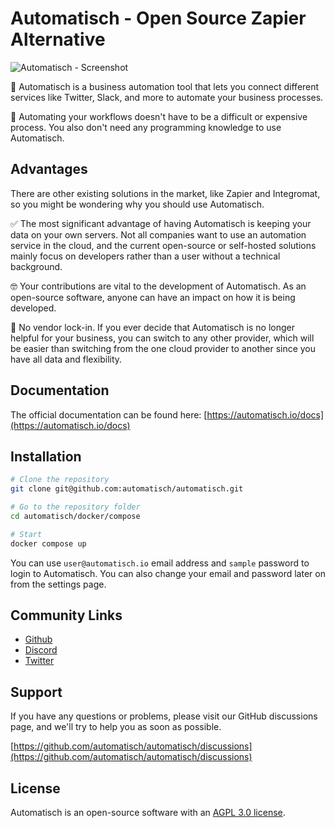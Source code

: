 # Automatisch - Open Source Zapier Alternative

![Automatisch - Screenshot](https://user-images.githubusercontent.com/2501931/191562539-e42f6c34-03c7-4dc4-bcf9-7f9473a9c64f.png)

🧐 Automatisch is a business automation tool that lets you connect different services like Twitter, Slack, and more to automate your business processes.

💸 Automating your workflows doesn't have to be a difficult or expensive process. You also don't need any programming knowledge to use Automatisch.

## Advantages

There are other existing solutions in the market, like Zapier and Integromat, so you might be wondering why you should use Automatisch.

✅ The most significant advantage of having Automatisch is keeping your data on your own servers. Not all companies want to use an automation service in the cloud, and the current open-source or self-hosted solutions mainly focus on developers rather than a user without a technical background.

🤓 Your contributions are vital to the development of Automatisch. As an open-source software, anyone can have an impact on how it is being developed.

💙 No vendor lock-in. If you ever decide that Automatisch is no longer helpful for your business, you can switch to any other provider, which will be easier than switching from the one cloud provider to another since you have all data and flexibility.

## Documentation

The official documentation can be found here: [https://automatisch.io/docs](https://automatisch.io/docs)

## Installation

```bash
# Clone the repository
git clone git@github.com:automatisch/automatisch.git

# Go to the repository folder
cd automatisch/docker/compose

# Start
docker compose up
```

You can use `user@automatisch.io` email address and `sample` password to login to Automatisch. You can also change your email and password later on from the settings page.

## Community Links

- [Github](https://github.com/automatisch/automatisch)
- [Discord](https://discord.gg/dJSah9CVrC)
- [Twitter](https://twitter.com/automatischio)

## Support

If you have any questions or problems, please visit our GitHub discussions page, and we'll try to help you as soon as possible.

[https://github.com/automatisch/automatisch/discussions](https://github.com/automatisch/automatisch/discussions)

## License

Automatisch is an open-source software with an [AGPL 3.0 license](https://github.com/automatisch/automatisch/blob/main/LICENSE.md).
